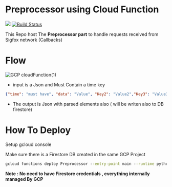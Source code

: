 # Preprocessor using Cloud Function

![](https://github.com/Med-ELOMARI/GCP-Preprocessor-Cloud-Function/workflows/tests/badge.svg)
[![Build Status](https://travis-ci.com/Med-ELOMARI/GCP-Preprocessor-Cloud-Function.svg?branch=master)](https://travis-ci.com/Med-ELOMARI/GCP-Preprocessor-Cloud-Function)

This Repo host The **Preprocessor part** to handle requests received from Sigfox network (Callbacks) 

# Flow

![GCP cloudFunction(1)](https://user-images.githubusercontent.com/11338137/69978600-08964980-152d-11ea-8ad7-8477979bfcc3.png)


- input is a Json and Must Contain a time key 
```json
{"time": "must have", "data": "Value", "Key2": "Value2","Key3": "Value3" } 
```

- The output is Json with parsed elements also ( will be writen also to DB firestore) 

# How To Deploy

Setup gcloud console 
 
Make sure there is a Firestore DB created in the same GCP Project

```cmd
gcloud functions deploy Preprocessor --entry-point main --runtime python37 --trigger-http 
```

**Note : No need to have Firestore credentials , everything internally managed By GCP**


